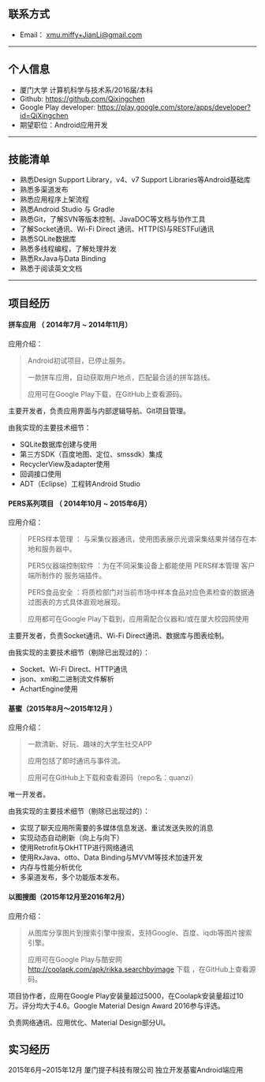## 联系方式

- Email： xmu.miffy+JianLi@gmail.com

---

## 个人信息

- 厦门大学 计算机科学与技术系/2016届/本科
- Github: https://github.com/Qixingchen 
- Google Play developer:  https://play.google.com/store/apps/developer?id=QiXingchen 
- 期望职位：Android应用开发

---

## 技能清单

- 熟悉Design Support Library，v4、v7 Support Libraries等Android基础库
- 熟悉多渠道发布
- 熟悉应用程序上架流程
- 熟悉Android Studio 与 Gradle
- 熟悉Git，了解SVN等版本控制、JavaDOC等文档与协作工具
- 了解Socket通讯、Wi-Fi Direct 通讯、HTTP(S)与RESTFul通讯
- 熟悉SQLite数据库
- 熟悉多线程编程，了解处理并发
- 熟悉RxJava与Data Binding
- 熟悉于阅读英文文档

---

## 项目经历

#### 拼车应用 （ 2014年7月 ~ 2014年11月）

应用介绍：

> Android初试项目，已停止服务。
>
> 一款拼车应用，自动获取用户地点，匹配最合适的拼车路线。
>
> 应用可在Google Play下载，在GitHub上查看源码。

主要开发者，负责应用界面与内部逻辑导航、Git项目管理。

由我实现的主要技术细节：

- SQLite数据库创建与使用
- 第三方SDK（百度地图、定位、smssdk）集成
- RecyclerView及adapter使用
- 回调接口使用
- ADT（Eclipse）工程转Android Studio

#### PERS系列项目 （ 2014年10月 ~ 2015年6月）

应用介绍：

>  PERS样本管理 ： 与采集仪器通讯，使用图表展示光谱采集结果并储存在本地和服务器中。
>
>  PERS仪器端控制软件 ：为在不同采集设备上都能使用 PERS样本管理 客户端所制作的 服务端插件。
>
>  PERS食品安全 ：将质检部门对当前市场中样本食品对应色素检查的数据通过图表的方式具体直观地展现。
>
> 应用都可在Google Play下载到，应用需配合仪器和/或在厦大校园网使用

主要开发者，负责Socket通讯、Wi-Fi Direct通讯、数据库与图表绘制。

由我实现的主要技术细节（剔除已出现过的）：

- Socket、Wi-Fi Direct、HTTP通讯
- json、xml和二进制流文件解析
- AchartEngine使用

#### 基蜜（2015年8月～2015年12月 ）

应用介绍：

> 一款清新、好玩、趣味的大学生社交APP
>
> 应用包括了即时通讯与事件流。
>
> 应用可在GitHub上下载和查看源码（repo名：quanzi）

唯一开发者。

由我实现的主要技术细节（剔除已出现过的）：

- 实现了聊天应用所需要的多媒体信息发送、重试发送失败的消息
- 实现动态自动刷新（向上与向下）
- 使用Retrofit与OkHTTP进行网络通讯
- 使用RxJava、otto、Data Binding与MVVM等技术加速开发
- 内存与性能分析优化
- 多渠道发布，多个功能版本发布。

#### 以图搜图（2015年12月至2016年2月）

应用介绍：

> 从图库分享图片到搜索引擎中搜索，支持Google、百度、iqdb等图片搜索引擎。
>
> 应用可在Google Play与酷安网  http://coolapk.com/apk/rikka.searchbyimage 下载 ，在GitHub上查看源码。

项目协作者，应用在Google Play安装量超过5000，在Coolapk安装量超过10万。评分均大于4.6。Google Material Design Award 2016参与评选。

负责网络通讯、应用优化、Material Design部分UI。



## 实习经历

2015年6月~2015年12月 厦门提子科技有限公司 独立开发基蜜Android端应用
